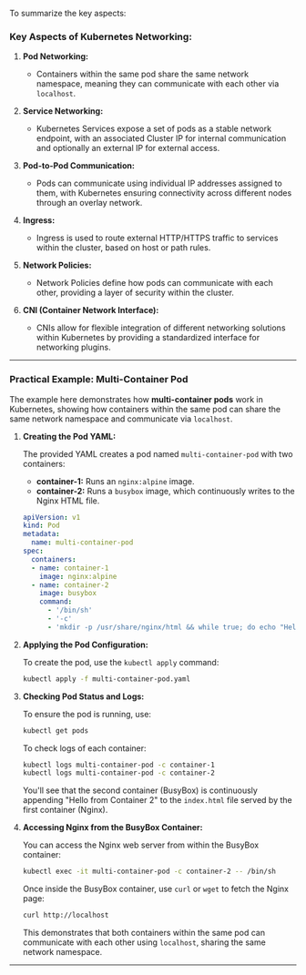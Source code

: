 
To summarize the key aspects:

### Key Aspects of Kubernetes Networking:
1. **Pod Networking:**
   - Containers within the same pod share the same network namespace, meaning they can communicate with each other via `localhost`.

2. **Service Networking:**
   - Kubernetes Services expose a set of pods as a stable network endpoint, with an associated Cluster IP for internal communication and optionally an external IP for external access.

3. **Pod-to-Pod Communication:**
   - Pods can communicate using individual IP addresses assigned to them, with Kubernetes ensuring connectivity across different nodes through an overlay network.

4. **Ingress:**
   - Ingress is used to route external HTTP/HTTPS traffic to services within the cluster, based on host or path rules.

5. **Network Policies:**
   - Network Policies define how pods can communicate with each other, providing a layer of security within the cluster.

6. **CNI (Container Network Interface):**
   - CNIs allow for flexible integration of different networking solutions within Kubernetes by providing a standardized interface for networking plugins.

---

### Practical Example: Multi-Container Pod

The example here demonstrates how **multi-container pods** work in Kubernetes, showing how containers within the same pod can share the same network namespace and communicate via `localhost`.

1. **Creating the Pod YAML:**

   The provided YAML creates a pod named `multi-container-pod` with two containers:
   - **container-1:** Runs an `nginx:alpine` image.
   - **container-2:** Runs a `busybox` image, which continuously writes to the Nginx HTML file.

   ```yaml
   apiVersion: v1
   kind: Pod
   metadata:
     name: multi-container-pod
   spec:
     containers:
     - name: container-1
       image: nginx:alpine
     - name: container-2
       image: busybox
       command:
         - '/bin/sh'
         - '-c'
         - 'mkdir -p /usr/share/nginx/html && while true; do echo "Hello from Container 2" >> /usr/share/nginx/html/index.html; sleep 10; done'
   ```

2. **Applying the Pod Configuration:**

   To create the pod, use the `kubectl apply` command:
   ```bash
   kubectl apply -f multi-container-pod.yaml
   ```

3. **Checking Pod Status and Logs:**

   To ensure the pod is running, use:
   ```bash
   kubectl get pods
   ```

   To check logs of each container:
   ```bash
   kubectl logs multi-container-pod -c container-1
   kubectl logs multi-container-pod -c container-2
   ```

   You'll see that the second container (BusyBox) is continuously appending "Hello from Container 2" to the `index.html` file served by the first container (Nginx).

4. **Accessing Nginx from the BusyBox Container:**

   You can access the Nginx web server from within the BusyBox container:
   ```bash
   kubectl exec -it multi-container-pod -c container-2 -- /bin/sh
   ```

   Once inside the BusyBox container, use `curl` or `wget` to fetch the Nginx page:
   ```bash
   curl http://localhost
   ```

   This demonstrates that both containers within the same pod can communicate with each other using `localhost`, sharing the same network namespace.

---
